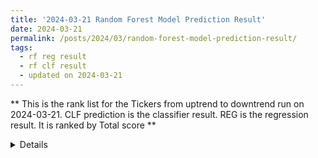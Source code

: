 ```yaml
---
title: '2024-03-21 Random Forest Model Prediction Result'
date: 2024-03-21
permalink: /posts/2024/03/random-forest-model-prediction-result/
tags:
  - rf reg result
  - rf clf result
  - updated on 2024-03-21
---
```

** This is the rank list for the Tickers from uptrend to downtrend run on 2024-03-21. CLF prediction is the classifier result. REG is the regression result. It is ranked by Total score ** 

<details>

** Result Table **

|         |   CLF_perdiction |   REG_perdiction |   Total Score |   Rank |   Rank Percent |
|:--------|-----------------:|-----------------:|--------------:|-------:|---------------:|
| SMCI    |       4.40293    |      2.14629     |    6.54922    |      1 |           0.99 |
| ULVR.L  |       0.360131   |      4.68954     |    5.04967    |      2 |           0.99 |
| MSTR    |       1.4899     |      3.23465     |    4.72455    |      3 |           0.98 |
| BKNG    |       1.75533    |      2.9005      |    4.65583    |      4 |           0.98 |
| GE      |       4.35465    |      0.298943    |    4.6536     |      5 |           0.97 |
| CEG     |       4.33715    |     -0.116819    |    4.22033    |      6 |           0.97 |
| TJX     |       4.03598    |      0.0552396   |    4.09122    |      7 |           0.96 |
| ABBV    |       3.81591    |      0.172502    |    3.98841    |      8 |           0.96 |
| META    |       3.11686    |      0.54632     |    3.66318    |      9 |           0.95 |
| NVDA    |       2.84773    |      0.706457    |    3.55419    |     10 |           0.95 |
| MDB     |       2.50649    |      1.01906     |    3.52555    |     11 |           0.94 |
| NET     |       2.76346    |      0.722671    |    3.48614    |     12 |           0.94 |
| SMH     |       3.21694    |      0.125292    |    3.34223    |     13 |           0.93 |
| MCK     |       3.14324    |      0.181213    |    3.32445    |     14 |           0.93 |
| AMZN    |       3.03445    |      0.164008    |    3.19846    |     15 |           0.92 |
| LRCX    |       2.33096    |      0.852436    |    3.18339    |     16 |           0.92 |
| WMT     |       3.1333     |      0.0062338   |    3.13953    |     17 |           0.91 |
| MAS     |       2.99515    |      0.135061    |    3.13022    |     18 |           0.91 |
| QQQ     |       2.80039    |      0.325433    |    3.12582    |     19 |           0.9  |
| PANW    |       2.65397    |      0.471472    |    3.12544    |     20 |           0.89 |
| UBER    |       2.73113    |      0.207803    |    2.93894    |     21 |           0.89 |
| SOXX    |       2.76676    |      0.119484    |    2.88625    |     22 |           0.88 |
| COST    |       2.59021    |      0.24926     |    2.83947    |     23 |           0.88 |
| DECK    |       2.24888    |      0.583014    |    2.83189    |     24 |           0.87 |
| ANET    |       2.4028     |      0.245554    |    2.64835    |     25 |           0.87 |
| RSG     |       2.58258    |      0.0654417   |    2.64802    |     26 |           0.86 |
| IBM     |       2.35498    |      0.248527    |    2.60351    |     27 |           0.86 |
| PGR     |       2.50483    |      0.037458    |    2.54228    |     28 |           0.85 |
| UNH     |       2.31636    |      0.222458    |    2.53882    |     29 |           0.85 |
| AMGN    |       2.18528    |      0.310264    |    2.49555    |     30 |           0.84 |
| VGT     |       2.2673     |      0.190677    |    2.45798    |     31 |           0.84 |
| SHW     |       2.29199    |      0.164886    |    2.45688    |     32 |           0.83 |
| JBL     |       2.2655     |      0.157768    |    2.42326    |     33 |           0.83 |
| DXJ     |       2.30488    |      0.0643139   |    2.36919    |     34 |           0.82 |
| MSFT    |       2.0837     |      0.225089    |    2.30879    |     35 |           0.82 |
| AXP     |       2.17887    |      0.101068    |    2.27994    |     36 |           0.81 |
| DDOG    |       1.91956    |      0.334017    |    2.25357    |     37 |           0.81 |
| INTC    |       2.0812     |      0.156498    |    2.2377     |     38 |           0.8  |
| V       |       2.27589    |     -0.05477     |    2.22112    |     39 |           0.79 |
| NOW     |       1.87041    |      0.255061    |    2.12547    |     40 |           0.79 |
| CRWD    |       1.38392    |      0.740622    |    2.12454    |     41 |           0.78 |
| TSLA    |       1.55801    |      0.472213    |    2.03023    |     42 |           0.78 |
| PCAR    |       1.95642    |      0.0702196   |    2.02664    |     43 |           0.77 |
| FTNT    |       1.92098    |      0.0305173   |    1.9515     |     44 |           0.77 |
| XLF     |       1.9727     |     -0.0611289   |    1.91157    |     45 |           0.76 |
| ALL     |       1.7669     |      0.116908    |    1.88381    |     46 |           0.76 |
| KR      |       1.76427    |     -0.0181402   |    1.74613    |     47 |           0.75 |
| MRK     |       1.54706    |      0.132503    |    1.67956    |     48 |           0.75 |
| AMAT    |       1.49064    |      0.147953    |    1.63859    |     49 |           0.74 |
| EME     |       1.37994    |      0.240524    |    1.62046    |     50 |           0.74 |
| FAST    |       1.60922    |     -0.0142438   |    1.59498    |     51 |           0.73 |
| BA      |       1.31665    |      0.238028    |    1.55467    |     52 |           0.73 |
| LLY     |       1.11852    |      0.432433    |    1.55095    |     53 |           0.72 |
| NUE     |       1.43778    |      0.0756182   |    1.5134     |     54 |           0.72 |
| INTU    |       1.18922    |      0.305037    |    1.49426    |     55 |           0.71 |
| MELI    |       0.634372   |      0.84556     |    1.47993    |     56 |           0.71 |
| AVGO    |       0.616854   |      0.859935    |    1.47679    |     57 |           0.7  |
| KO      |       1.48203    |     -0.0107404   |    1.47129    |     58 |           0.69 |
| TOELY   |       1.24546    |      0.209534    |    1.45499    |     59 |           0.69 |
| ICE     |       1.2075     |      0.228069    |    1.43557    |     60 |           0.68 |
| VEEV    |       1.28011    |      0.132408    |    1.41252    |     61 |           0.68 |
| KLAC    |       1.17311    |      0.186748    |    1.35986    |     62 |           0.67 |
| ASML    |       0.187377   |      1.1385      |    1.32587    |     63 |           0.67 |
| WM      |       1.12555    |      0.189274    |    1.31482    |     64 |           0.66 |
| ONON    |       1.19461    |      0.068785    |    1.2634     |     65 |           0.66 |
| UPS     |       1.23918    |      0.0106549   |    1.24983    |     66 |           0.65 |
| REGN    |       0.699962   |      0.538576    |    1.23854    |     67 |           0.65 |
| TSM     |       1.08722    |      0.139901    |    1.22712    |     68 |           0.64 |
| AMD     |       1.09115    |      0.132629    |    1.22378    |     69 |           0.64 |
| CMG     |       1.35192    |     -0.156398    |    1.19552    |     70 |           0.63 |
| AFL     |       1.18604    |      0.00023845  |    1.18627    |     71 |           0.63 |
| SYK     |       1.17496    |     -0.0572146   |    1.11774    |     72 |           0.62 |
| NKE     |       1.25994    |     -0.169313    |    1.09062    |     73 |           0.62 |
| MDLZ    |       1.04798    |     -0.00105307  |    1.04692    |     74 |           0.61 |
| SU      |       0.978916   |      0.000318244 |    0.979234   |     75 |           0.61 |
| ISRG    |       1.19694    |     -0.252954    |    0.943982   |     76 |           0.6  |
| WDAY    |       0.386045   |      0.544202    |    0.930247   |     77 |           0.59 |
| RS      |       0.8421     |      0.0796068   |    0.921707   |     78 |           0.59 |
| JPM     |       0.826162   |      0.0638846   |    0.890046   |     79 |           0.58 |
| CIBR    |       0.92573    |     -0.0402926   |    0.885437   |     80 |           0.58 |
| WFC     |       1.10788    |     -0.292166    |    0.815717   |     81 |           0.57 |
| ROP     |       0.72541    |      0.0820802   |    0.80749    |     82 |           0.57 |
| HD      |       0.835876   |     -0.0380067   |    0.797869   |     83 |           0.56 |
| CSL     |       0.628971   |      0.155772    |    0.784744   |     84 |           0.56 |
| ECL     |       1.18405    |     -0.426159    |    0.757895   |     85 |           0.55 |
| CDNS    |       0.767147   |     -0.076274    |    0.690873   |     86 |           0.55 |
| MCD     |       0.581045   |      0.0748295   |    0.655875   |     87 |           0.54 |
| OXY     |       0.671538   |     -0.0163473   |    0.655191   |     88 |           0.54 |
| CRM     |       0.472062   |      0.156784    |    0.628846   |     89 |           0.53 |
| ACN     |       0.615181   |      0.00664349  |    0.621825   |     90 |           0.53 |
| PEP     |       0.577592   |      0.0278263   |    0.605418   |     91 |           0.52 |
| MA      |       1.99184    |     -1.41802     |    0.573823   |     92 |           0.52 |
| NOVN.SW |       0.493535   |      0.0791561   |    0.572691   |     93 |           0.51 |
| JNJ     |       0.511825   |      0.0539271   |    0.565752   |     94 |           0.51 |
| PLD     |       0.531444   |      0.0113403   |    0.542784   |     95 |           0.5  |
| EFX     |       0.383601   |      0.131296    |    0.514897   |     96 |           0.49 |
| USB     |       0.737028   |     -0.272465    |    0.464563   |     97 |           0.49 |
| QCOM    |       0.294937   |      0.141012    |    0.435949   |     98 |           0.48 |
| WAT     |       0.283695   |      0.0347367   |    0.318431   |     99 |           0.48 |
| HII     |       0.753971   |     -0.498265    |    0.255706   |    100 |           0.47 |
| MPC     |       0.675555   |     -0.455967    |    0.219588   |    101 |           0.47 |
| ROG     |       0.00147183 |      0.159117    |    0.160589   |    102 |           0.46 |
| ZBH     |       0.371673   |     -0.214073    |    0.1576     |    103 |           0.46 |
| SIE.DE  |       0.0551245  |      0.0731158   |    0.12824    |    104 |           0.45 |
| C       |       0.0669957  |      0.0396215   |    0.106617   |    105 |           0.45 |
| IWM     |       0.215425   |     -0.173528    |    0.0418974  |    106 |           0.44 |
| SNPS    |       0.222282   |     -0.183739    |    0.0385435  |    107 |           0.44 |
| PDD     |       0.242924   |     -0.219127    |    0.0237967  |    108 |           0.43 |
| NFLX    |       0.167062   |     -0.172396    |   -0.00533439 |    109 |           0.43 |
| VLO     |       0.0834712  |     -0.107262    |   -0.0237912  |    110 |           0.42 |
| RTX     |      -0.0195819  |     -0.0121211   |   -0.031703   |    111 |           0.42 |
| VST     |      -0.118144   |      0.00841845  |   -0.109725   |    112 |           0.41 |
| CVX     |      -0.140644   |     -0.0543587   |   -0.195003   |    113 |           0.41 |
| ADSK    |       0.0319608  |     -0.318018    |   -0.286057   |    114 |           0.4  |
| NESN.SW |      -0.286147   |     -0.00816428  |   -0.294312   |    115 |           0.39 |
| CAT     |      -0.383746   |      0.0794798   |   -0.304266   |    116 |           0.39 |
| TMO     |      -0.211915   |     -0.105231    |   -0.317146   |    117 |           0.38 |
| HON     |      -0.153964   |     -0.199407    |   -0.353371   |    118 |           0.38 |
| SAP     |      -0.380046   |      0.0138235   |   -0.366222   |    119 |           0.37 |
| TRU     |      -0.349955   |     -0.0396614   |   -0.389616   |    120 |           0.37 |
| COIN    |      -1.88967    |      1.46301     |   -0.426663   |    121 |           0.36 |
| EPD     |      -0.445474   |     -0.0107397   |   -0.456213   |    122 |           0.36 |
| ADP     |      -0.689017   |      0.18866     |   -0.500357   |    123 |           0.35 |
| SPY     |      -0.129322   |     -0.384927    |   -0.514249   |    124 |           0.35 |
| BAC     |      -0.531369   |     -0.0503638   |   -0.581733   |    125 |           0.34 |
| COP     |      -0.520909   |     -0.0746677   |   -0.595577   |    126 |           0.34 |
| EMR     |      -0.798224   |      0.0833324   |   -0.714891   |    127 |           0.33 |
| MO      |      -0.714322   |     -0.0187266   |   -0.733049   |    128 |           0.33 |
| CTVA    |      -1.03497    |      0.277643    |   -0.757329   |    129 |           0.32 |
| FIX     |      -0.974692   |      0.215892    |   -0.7588     |    130 |           0.32 |
| LIN     |      -0.743867   |     -0.0178575   |   -0.761725   |    131 |           0.31 |
| XLE     |      -0.777595   |     -0.0506092   |   -0.828204   |    132 |           0.31 |
| MRVL    |      -0.900514   |      0.00524132  |   -0.895272   |    133 |           0.3  |
| Z       |      -0.734439   |     -0.162259    |   -0.896698   |    134 |           0.29 |
| BIIB    |      -0.629419   |     -0.272695    |   -0.902115   |    135 |           0.29 |
| LULU    |      -1.02443    |      0.0908075   |   -0.933623   |    136 |           0.28 |
| GOOG    |      -1.02941    |      0.0690296   |   -0.960381   |    137 |           0.28 |
| XOM     |      -0.773484   |     -0.189842    |   -0.963327   |    138 |           0.27 |
| CMCSA   |      -0.9694     |     -0.112488    |   -1.08189    |    139 |           0.27 |
| MCHP    |      -1.00984    |     -0.0789618   |   -1.0888     |    140 |           0.26 |
| T       |      -1.10446    |     -0.0202442   |   -1.1247     |    141 |           0.26 |
| BILL    |      -0.951476   |     -0.181816    |   -1.13329    |    142 |           0.25 |
| KMI     |      -1.20415    |      0.0037813   |   -1.20037    |    143 |           0.25 |
| PSX     |      -1.24359    |     -0.048717    |   -1.2923     |    144 |           0.24 |
| BK      |      -1.24154    |     -0.0685268   |   -1.31007    |    145 |           0.24 |
| BP      |      -1.25261    |     -0.0638286   |   -1.31644    |    146 |           0.23 |
| ITW     |      -1.20635    |     -0.115593    |   -1.32194    |    147 |           0.23 |
| MDT     |      -1.50194    |      0.155692    |   -1.34625    |    148 |           0.22 |
| SPGI    |      -1.06189    |     -0.294841    |   -1.35673    |    149 |           0.22 |
| KEYS    |      -0.561482   |     -0.795819    |   -1.3573     |    150 |           0.21 |
| CSCO    |      -1.32916    |     -0.0427031   |   -1.37186    |    151 |           0.21 |
| TTE     |      -1.32201    |     -0.0517195   |   -1.37373    |    152 |           0.2  |
| AAPL    |      -1.36041    |     -0.0355521   |   -1.39596    |    153 |           0.19 |
| BHP     |      -1.36205    |     -0.0663257   |   -1.42837    |    154 |           0.19 |
| EOG     |      -1.37764    |     -0.1575      |   -1.53514    |    155 |           0.18 |
| NEE     |      -1.39599    |     -0.160891    |   -1.55689    |    156 |           0.18 |
| CPB     |      -1.44721    |     -0.114186    |   -1.5614     |    157 |           0.17 |
| VZ      |      -1.5145     |     -0.0486486   |   -1.56315    |    158 |           0.17 |
| TXN     |      -1.41719    |     -0.155028    |   -1.57221    |    159 |           0.16 |
| TLT     |      -1.55048    |     -0.0401623   |   -1.59064    |    160 |           0.16 |
| ABT     |      -1.52998    |     -0.0751503   |   -1.60513    |    161 |           0.15 |
| TER     |      -1.28728    |     -0.345311    |   -1.63259    |    162 |           0.15 |
| LOW     |      -1.7092     |      0.0452737   |   -1.66392    |    163 |           0.14 |
| DIS     |      -2.02007    |      0.329449    |   -1.69062    |    164 |           0.14 |
| ADI     |      -1.54212    |     -0.162891    |   -1.70501    |    165 |           0.13 |
| A       |      -1.61516    |     -0.124336    |   -1.73949    |    166 |           0.13 |
| PXD     |      -1.58869    |     -0.174199    |   -1.76289    |    167 |           0.12 |
| FANG    |      -1.70479    |     -0.0662093   |   -1.771      |    168 |           0.12 |
| IFF     |      -1.2734     |     -0.662589    |   -1.93599    |    169 |           0.11 |
| BLK     |      -1.39972    |     -0.541494    |   -1.94121    |    170 |           0.11 |
| ORCL    |      -1.85403    |     -0.100766    |   -1.9548     |    171 |           0.1  |
| BMY     |      -1.95815    |     -0.0477036   |   -2.00585    |    172 |           0.09 |
| HSBC    |      -2.03461    |     -0.0609897   |   -2.0956     |    173 |           0.09 |
| SHEL    |      -2.04723    |     -0.0651025   |   -2.11233    |    174 |           0.08 |
| LMT     |      -1.77242    |     -0.451508    |   -2.22393    |    175 |           0.08 |
| ADBE    |      -1.89226    |     -0.353871    |   -2.24613    |    176 |           0.07 |
| AZN     |      -2.23311    |     -0.0550576   |   -2.28817    |    177 |           0.07 |
| PG      |      -2.1561     |     -0.1512      |   -2.3073     |    178 |           0.06 |
| TROW    |      -2.04228    |     -0.267276    |   -2.30956    |    179 |           0.06 |
| MMM     |      -1.61917    |     -0.709621    |   -2.32879    |    180 |           0.05 |
| SCHW    |      -2.05286    |     -0.402175    |   -2.45504    |    181 |           0.05 |
| OKE     |      -2.41442    |     -0.108503    |   -2.52292    |    182 |           0.04 |
| EXPE    |      -2.87803    |      0.0839548   |   -2.79408    |    183 |           0.04 |
| PFE     |      -2.83592    |     -0.0730208   |   -2.90894    |    184 |           0.03 |
| WSM     |      -3.16524    |      0.241437    |   -2.9238     |    185 |           0.03 |
| MU      |      -2.78157    |     -0.14891     |   -2.93048    |    186 |           0.02 |
| PNC     |      -2.34336    |     -0.817899    |   -3.16126    |    187 |           0.02 |
| FDX     |      -2.68681    |     -0.890673    |   -3.57748    |    188 |           0.01 |
| EL      |      -3.01009    |     -0.83174     |   -3.84183    |    189 |           0.01 |
| PYPL    |      -4.06381    |     -0.658177    |   -4.72199    |    190 |           0    |

</details>
